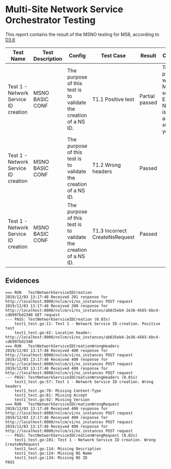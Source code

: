 # Multi-Site Network Service Orchestrator Testing
This report contains the result of the MSNO testing for MS8, according to [D3.6](https://www.5g-eve.eu/wp-content/uploads/2019/11/5g-eve-d3.6-interworking-test-suites.pdf)

| Test Name | Test Description | Config |Test Case | Result | Comments |
| --------- | ---------------- | ------ |--------- | ------ | -------- |
| Test 1 - Network Service ID creation | MSNO BASIC CONF | The purpose of this test is to validate the creation of a NS ID. | T1.1 Positive test | Partial passed | Test passed with the MS8 scope. Exception: Notification is not sent as is not supported yet |
| Test 1 - Network Service ID creation | MSNO BASIC CONF | The purpose of this test is to validate the creation of a NS ID. | T1.2 Wrong headers | Passed |  |
| Test 1 - Network Service ID creation | MSNO BASIC CONF | The purpose of this test is to validate the creation of a NS ID. | T1.3 Incorrect CreateNsRequest | Passed |  |

## Evidences

```
=== RUN   TestNetworkServiceIDCreation
2019/12/03 13:17:48 Received 201 response for http://localhost:8000/nslcm/v1/ns_instances POST request
2019/12/03 13:17:48 Received 200 response for http://localhost:8000/nslcm/v1/ns_instances/ab635eb4-2e36-4565-bbc4-cd6997bd2348 GET request
--- PASS: TestNetworkServiceIDCreation (0.03s)
    test1_test.go:11: Test 1 - Network Service ID creation. Positive test
    test1_test.go:42: Location header:  http://localhost:8000/nslcm/v1/ns_instances/ab635eb4-2e36-4565-bbc4-cd6997bd2348
=== RUN   TestNetworkServiceIDCreationWrongHeaders
2019/12/03 13:17:48 Received 400 response for http://localhost:8000/nslcm/v1/ns_instances POST request
2019/12/03 13:17:48 Received 400 response for http://localhost:8000/nslcm/v1/ns_instances POST request
2019/12/03 13:17:48 Received 400 response for http://localhost:8000/nslcm/v1/ns_instances POST request
--- PASS: TestNetworkServiceIDCreationWrongHeaders (0.01s)
    test1_test.go:57: Test 1 - Network Service ID creation. Wrong headers
    test1_test.go:70: Missing Content-Type
    test1_test.go:81: Missing Accept
    test1_test.go:92: Missing Version
=== RUN   TestNetworkServiceIDCreationWrongRequest
2019/12/03 13:17:48 Received 400 response for http://localhost:8000/nslcm/v1/ns_instances POST request
2019/12/03 13:17:48 Received 400 response for http://localhost:8000/nslcm/v1/ns_instances POST request
2019/12/03 13:17:48 Received 400 response for http://localhost:8000/nslcm/v1/ns_instances POST request
--- PASS: TestNetworkServiceIDCreationWrongRequest (0.02s)
    test1_test.go:101: Test 1 - Network Service ID creation. Wrong CreateNsRequest
    test1_test.go:114: Missing Description
    test1_test.go:124: Missing NS Name
    test1_test.go:134: Missing NS ID
PASS
```